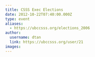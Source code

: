 ```yaml
---
title: CSSS Exec Elections 
date: 2012-10-22T07:40:00.000Z
type: event
aliases:
  - https://ubccsss.org/elections_2006
author:
  username: dtan
  link: https://ubccsss.org/user/21
images:
---
```


